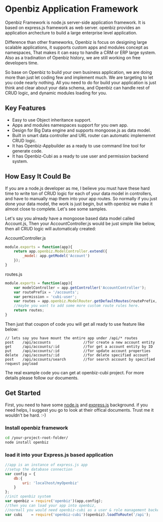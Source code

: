 Openbiz Application Framework
=============================
Openbiz Framework is node.js server-side application framework.
It is based on express.js framework as web server. openbiz provides an application archecture to build a large enterprise level application.

Difference than other frameworks, Openbiz is focus on designing large scalable applications, it supports custom apps and modules concept as namespaces,
That makes it can easy to handle a CRM or ERP large system. Also as a tradination of Openbiz history, we are still working on free developers time.

So base on Openbiz to build your own business application, we are doing more than just let coding few and implement much. We are targeting to let you code nearly nothing.
All you need to do for build your application is just think and clear about your data schema, and Openbiz can handle rest of CRUD logic, and dynamic modules loading for you.


Key Features
---------------------------
* Easy to use Object inheritance support.
* Apps and modules namespaces support for you own app.
* Design for Big Data engine and supports mongoose.js as data model.
* Built in smart data controller and URL router can automatic implememnt CRUD logic.
* It has Openbiz-Appbuilder as a ready to use command line tool for generate code.
* It has Openbiz-Cubi as a ready to use user and permission backend system.

How Easy It Could Be
----------------------------
If you are a node.js developer as me, I believe you must have these hard time to write ton of CRUD logic for each of your data model in controllers,
and have to manually map them into your app routes. So normally if you just done your data model, the work is just begin, but with openbiz we make it almost close to complete.
Let's see some samples.

Let's say you already have a mongoose based data model called Account.js, Then your AccountController.js would be just simple like below, then all CRUD logic will automaticaly created:

AccountController.js
```javascript
module.exports = function(app){
    return app.openbiz.ModelController.extend({
        _model: app.getModel('Account')
    });
}
```
routes.js
```javascript
module.exports = function(app){
    var modelController = app.getController('AccountController');
    var routePrefix = '/accounts';
    var permission = 'cubi-user';
    var routes = app.openbiz.ModelRouter.getDefaultRoutes(routePrefix, modelController, permission);
    //maybe you want to add some more custom route rules here.
    return routes;
}
```

Then just that coupon of code you will get all ready to use feature like below:
```
// lets say you have mount the entire app under /api/* routes
post    /api/accounts               //for create a new account entity
get     /api/accounts/:id           //for get a account entity by ID
put     /api/accounts/:id           //for update account properties
delete  /api/accounts/:id           //for delete specified account
post    /api/accounts/search        //for search account by specified request payload
```

The real example code you can get at openbiz-cubi project. For more details please follow our documents.


Get Started
----------------------
First, you need to have some [node.js](http://www.nodejs.org) and [express.js](http://www.expressjs.com) background.
if you need helps, I suggest you go to look at their offical documents. Trust me it wouldn't be hard.  :-)

### Install openbiz framework
```sh
cd /your-project-root-folder/
node install openbiz
```

### load it into your Express.js based application
```javascript
//app is an instance of express.js app
//setup the database connection
var config = {
    db:{
        uri: 'localhost/myOpenbiz'
    }
};
//init openbiz system
var openbiz = require('openbiz')(app,config);
//then you can load your app into openbiz,
//normall you would need openbiz-cubi as a user & role management backend.
var cubi    = require('openbiz-cubi')(openbiz).loadToRoute('/api');
```

